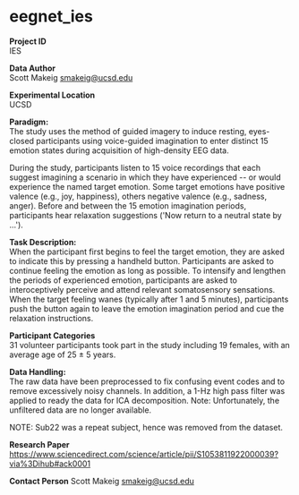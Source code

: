 # eegnet_ies

**Project ID**  
IES

**Data Author**  
Scott Makeig
smakeig@ucsd.edu

**Experimental Location**  
UCSD


 **Paradigm:**    
The study uses the method of guided imagery to induce resting, eyes-closed participants using voice-guided imagination to enter distinct 15 emotion states during acquisition of high-density EEG data.

During the study, participants listen to 15 voice recordings that each suggest imagining a scenario in which they have experienced -- or would experience the named target emotion. Some target emotions have positive valence (e.g., joy, happiness), others negative valence (e.g., sadness, anger). Before and between the 15 emotion imagination periods, participants hear relaxation suggestions ('Now return to a neutral state by ...').


**Task Description:**   
When the participant first begins to feel the target emotion, they are asked to indicate this by pressing a handheld button. Participants are asked to continue feeling the emotion as long as possible. To intensify and lengthen the periods of experienced emotion, participants are asked to interoceptively perceive and attend relevant somatosensory sensations. When the target feeling wanes (typically after 1 and 5 minutes), participants push the button again to leave the emotion imagination period and cue the relaxation instructions.


**Participant Categories**  
31 volunteer participants took part in the study including 19 females, with an average age of 25 ± 5 years.


**Data Handling:**   
The raw data have been preprocessed to fix confusing event codes and to remove excessively noisy channels. In addition, a 1-Hz high pass filter was applied to ready the data for ICA decomposition. Note: Unfortunately, the unfiltered data are no longer available.

NOTE: Sub22 was a repeat subject, hence was removed from the dataset.


**Research Paper**  
https://www.sciencedirect.com/science/article/pii/S1053811922000039?via%3Dihub#ack0001


**Contact Person**
Scott Makeig
smakeig@ucsd.edu
